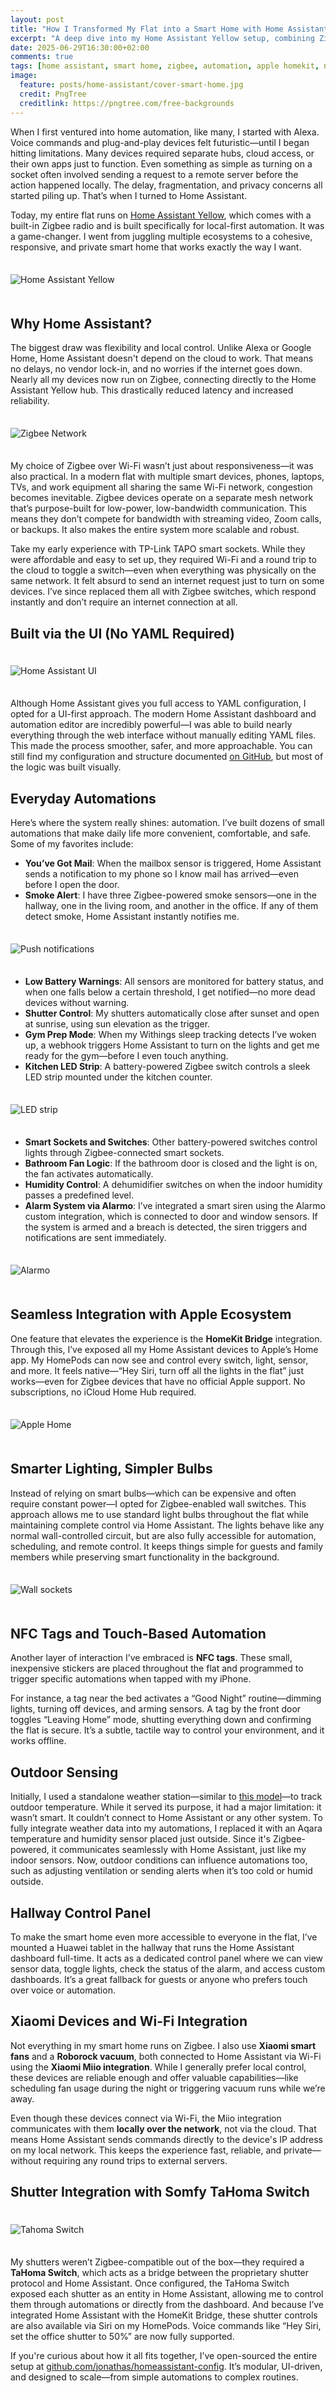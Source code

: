 ```yaml
---
layout: post
title: "How I Transformed My Flat into a Smart Home with Home Assistant"
excerpt: "A deep dive into my Home Assistant Yellow setup, combining Zigbee mesh, local automation, and Apple ecosystem integration."
date: 2025-06-29T16:30:00+02:00
comments: true
tags: [home assistant, smart home, zigbee, automation, apple homekit, nfc, alarmo, home assistant yellow]
image:
  feature: posts/home-assistant/cover-smart-home.jpg
  credit: PngTree
  creditlink: https://pngtree.com/free-backgrounds
---
```



When I first ventured into home automation, like many, I started with Alexa. Voice commands and plug-and-play devices felt futuristic—until I began hitting limitations. Many devices required separate hubs, cloud access, or their own apps just to function. Even something as simple as turning on a socket often involved sending a request to a remote server before the action happened locally. The delay, fragmentation, and privacy concerns all started piling up. That’s when I turned to Home Assistant.

Today, my entire flat runs on [Home Assistant Yellow](https://www.home-assistant.io/yellow/), which comes with a built-in Zigbee radio and is built specifically for local-first automation. It was a game-changer. I went from juggling multiple ecosystems to a cohesive, responsive, and private smart home that works exactly the way I want.

<img src="/images/posts/home-assistant/home-assistant-yellow.jpg" alt="Home Assistant Yellow" title="Home Assistant Yellow" style="margin-top: 1.5em;margin-bottom: 1.5em;" />

## Why Home Assistant?

The biggest draw was flexibility and local control. Unlike Alexa or Google Home, Home Assistant doesn't depend on the cloud to work. That means no delays, no vendor lock-in, and no worries if the internet goes down. Nearly all my devices now run on Zigbee, connecting directly to the Home Assistant Yellow hub. This drastically reduced latency and increased reliability.

<img src="/images/posts/home-assistant/zigbee-network.png" alt="Zigbee Network" title="Zigbee Network" style="margin-top: 1.5em;margin-bottom: 1.5em;" />

My choice of Zigbee over Wi-Fi wasn’t just about responsiveness—it was also practical. In a modern flat with multiple smart devices, phones, laptops, TVs, and work equipment all sharing the same Wi-Fi network, congestion becomes inevitable. Zigbee devices operate on a separate mesh network that’s purpose-built for low-power, low-bandwidth communication. This means they don’t compete for bandwidth with streaming video, Zoom calls, or backups. It also makes the entire system more scalable and robust.

Take my early experience with TP-Link TAPO smart sockets. While they were affordable and easy to set up, they required Wi-Fi and a round trip to the cloud to toggle a switch—even when everything was physically on the same network. It felt absurd to send an internet request just to turn on some devices. I’ve since replaced them all with Zigbee switches, which respond instantly and don’t require an internet connection at all.

## Built via the UI (No YAML Required)

<img src="/images/posts/home-assistant/ha_ss_1.png" alt="Home Assistant UI" title="Home Assistant UI" style="margin-top: 1.5em;margin-bottom: 1.5em;" />

Although Home Assistant gives you full access to YAML configuration, I opted for a UI-first approach. The modern Home Assistant dashboard and automation editor are incredibly powerful—I was able to build nearly everything through the web interface without manually editing YAML files. This made the process smoother, safer, and more approachable. You can still find my configuration and structure documented [on GitHub](https://github.com/jonathas/homeassistant-config), but most of the logic was built visually.

## Everyday Automations

Here’s where the system really shines: automation. I’ve built dozens of small automations that make daily life more convenient, comfortable, and safe. Some of my favorites include:

- **You’ve Got Mail**: When the mailbox sensor is triggered, Home Assistant sends a notification to my phone so I know mail has arrived—even before I open the door.
- **Smoke Alert**: I have three Zigbee-powered smoke sensors—one in the hallway, one in the living room, and another in the office. If any of them detect smoke, Home Assistant instantly notifies me.

<img src="/images/posts/home-assistant/push-notifications.png" alt="Push notifications" title="Push notifications" style="margin-top: 1.5em;margin-bottom: 1.5em;" />

- **Low Battery Warnings**: All sensors are monitored for battery status, and when one falls below a certain threshold, I get notified—no more dead devices without warning.
- **Shutter Control**: My shutters automatically close after sunset and open at sunrise, using sun elevation as the trigger.
- **Gym Prep Mode**: When my Withings sleep tracking detects I’ve woken up, a webhook triggers Home Assistant to turn on the lights and get me ready for the gym—before I even touch anything.
- **Kitchen LED Strip**: A battery-powered Zigbee switch controls a sleek LED strip mounted under the kitchen counter.

<img src="/images/posts/home-assistant/led-strip.jpg" alt="LED strip" title="LED strip" style="margin-top: 1.5em;margin-bottom: 1.5em;" />

- **Smart Sockets and Switches**: Other battery-powered switches control lights through Zigbee-connected smart sockets.
- **Bathroom Fan Logic**: If the bathroom door is closed and the light is on, the fan activates automatically.
- **Humidity Control**: A dehumidifier switches on when the indoor humidity passes a predefined level.
- **Alarm System via Alarmo**: I’ve integrated a smart siren using the Alarmo custom integration, which is connected to door and window sensors. If the system is armed and a breach is detected, the siren triggers and notifications are sent immediately.

<img src="/images/posts/home-assistant/alarmo.png" alt="Alarmo" title="Alarmo" style="margin-top: 1.5em;margin-bottom: 1.5em;" />

## Seamless Integration with Apple Ecosystem

One feature that elevates the experience is the **HomeKit Bridge** integration. Through this, I’ve exposed all my Home Assistant devices to Apple’s Home app. My HomePods can now see and control every switch, light, sensor, and more. It feels native—“Hey Siri, turn off all the lights in the flat” just works—even for Zigbee devices that have no official Apple support. No subscriptions, no iCloud Home Hub required.

<img src="/images/posts/home-assistant/apple-home.png" alt="Apple Home" title="Apple Home" style="margin-top: 1.5em;margin-bottom: 1.5em;" />

## Smarter Lighting, Simpler Bulbs

Instead of relying on smart bulbs—which can be expensive and often require constant power—I opted for Zigbee-enabled wall switches. This approach allows me to use standard light bulbs throughout the flat while maintaining complete control via Home Assistant. The lights behave like any normal wall-controlled circuit, but are also fully accessible for automation, scheduling, and remote control. It keeps things simple for guests and family members while preserving smart functionality in the background.

<img src="/images/posts/home-assistant/wall-sockets.jpg" alt="Wall sockets" title="Wall sockets" style="margin-top: 1.5em;margin-bottom: 1.5em;" />

## NFC Tags and Touch-Based Automation

Another layer of interaction I’ve embraced is **NFC tags**. These small, inexpensive stickers are placed throughout the flat and programmed to trigger specific automations when tapped with my iPhone.

For instance, a tag near the bed activates a “Good Night” routine—dimming lights, turning off devices, and arming sensors. A tag by the front door toggles “Leaving Home” mode, shutting everything down and confirming the flat is secure. It’s a subtle, tactile way to control your environment, and it works offline.

## Outdoor Sensing

Initially, I used a standalone weather station—similar to [this model](https://www.alza.cz/EN/sencor-sws-2850-d6159756.htm?o=10)—to track outdoor temperature. While it served its purpose, it had a major limitation: it wasn’t smart. It couldn’t connect to Home Assistant or any other system. To fully integrate weather data into my automations, I replaced it with an Aqara temperature and humidity sensor placed just outside. Since it's Zigbee-powered, it communicates seamlessly with Home Assistant, just like my indoor sensors. Now, outdoor conditions can influence automations too, such as adjusting ventilation or sending alerts when it’s too cold or humid outside.

## Hallway Control Panel

To make the smart home even more accessible to everyone in the flat, I’ve mounted a Huawei tablet in the hallway that runs the Home Assistant dashboard full-time. It acts as a dedicated control panel where we can view sensor data, toggle lights, check the status of the alarm, and access custom dashboards. It’s a great fallback for guests or anyone who prefers touch over voice or automation.

## Xiaomi Devices and Wi-Fi Integration

Not everything in my smart home runs on Zigbee. I also use **Xiaomi smart fans** and a **Roborock vacuum**, both connected to Home Assistant via Wi-Fi using the **Xiaomi Miio integration**. While I generally prefer local control, these devices are reliable enough and offer valuable capabilities—like scheduling fan usage during the night or triggering vacuum runs while we’re away.

Even though these devices connect via Wi-Fi, the Miio integration communicates with them **locally over the network**, not via the cloud. That means Home Assistant sends commands directly to the device's IP address on my local network. This keeps the experience fast, reliable, and private—without requiring any round trips to external servers.

## Shutter Integration with Somfy TaHoma Switch

<img src="/images/posts/home-assistant/tahoma-switch.jpg" alt="Tahoma Switch" title="Tahoma Switch" style="margin-top: 1.5em;margin-bottom: 1.5em;" />

My shutters weren’t Zigbee-compatible out of the box—they required a **TaHoma Switch**, which acts as a bridge between the proprietary shutter protocol and Home Assistant. Once configured, the TaHoma Switch exposed each shutter as an entity in Home Assistant, allowing me to control them through automations or directly from the dashboard. And because I’ve integrated Home Assistant with the HomeKit Bridge, these shutter controls are also available via Siri on my HomePods. Voice commands like “Hey Siri, set the office shutter to 50%” are now fully supported.

If you're curious about how it all fits together, I’ve open-sourced the entire setup at [github.com/jonathas/homeassistant-config](https://github.com/jonathas/homeassistant-config). It’s modular, UI-driven, and designed to scale—from simple automations to complex routines.
